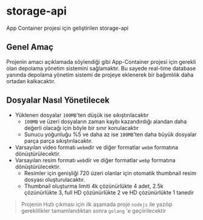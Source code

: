 # storage-api
App Container projesi için geliştirilen storage-api

## Genel Amaç
Projenin amacı açıklamada söylendiği gibi App-Container projesi için gerekli olan depolama yönetim sistemini sağlamaktır. Bu sayede real-time database yanında depolama yönetim sistemi de projeye eklenerek bir bağımlılık daha ortadan kalkacaktır.

## Dosyalar Nasıl Yönetilecek

- Yüklenen dosyalar `100MB`'ten düşük ise sıkıştırılacaktır
  - `100MB` ve üzeri dosyaların zaman kaybı kazandırdığı alandan daha değerli olacağı için böyle bir sınır konulacaktır
  - Sunucu yoğunluğu %5 ve daha az ise `100MB`'ten daha büyük dosyalar parça parça sıkıştırılacaktır.
- Varsayılan video formatı `webm`dir ve diğer formatlar `webm` formatına dönüştürülecektir.  
- Varsayılan resim formatı `web`dir ve diğer formatlar `webp` formatına dönüştürülecektir.
  - Resimler için genişliği 720 üzeri olanlar için otomatik thumbnail resim dosyası oluşturulacaktır.
  - Thumbnail oluşturma limiti 4k çözünürlükte 4 adet, 2.5k çözünürlükte 3, full HD çözünürlükte 2 ve HD çözünürlükte 1 tanedir
  
  
> Projenin Hızlı çıkması için ilk aşamada proje `nodejs` ile yazılıp gereklilikler tamamlandıktan sonra `golang` 'e geçiirilecektir
  

